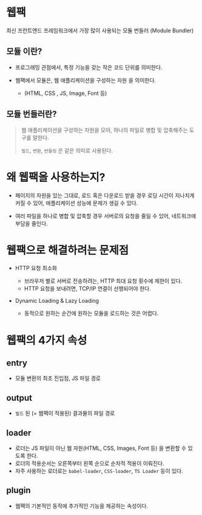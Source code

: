 # 웹팩

최신 프런트엔드 프레임워크에서 가장 많이 사용되는 모듈 번들러 (Module Bundler)

## 모듈 이란?

- 프로그래밍 관점에서, 특정 기능을 갖는 작은 코드 단위를 의미한다.

- 웹팩에서 모듈은, 웹 애플리케이션을 구성하는 자원 을 의미한다. 
  - (HTML, CSS , JS, Image, Font 등)

## 모듈 번들러란?

> 웹 애플리케이션을 구성하는 자원을 모아, 하나의 파일로 병합 및 압축해주는 도구를 말한다.
> 
> `빌드`, `변환`, `번들링` 은 같은 의미로 사용된다.

# 왜 웹팩을 사용하는지?

- 페이지의 자원을 있는 그대로, 로드 혹은 다운로드 받을 경우 로딩 시간이 지나치게 커질 수 있어, 애플리케이션 성능에 문제가 생길 수 있다.

- 여러 파일을 하나로 병합 및 압축할 경우 서버로의 요청을 줄일 수 있어, 네트워크에 부담을 줄인다.
 

# 웹팩으로 해결하려는 문제점
- HTTP 요청 최소화
  - 브라우저 별로 서버로 전송하려는, HTTP 최대 요청 횟수에 제한이 있다.
  - HTTP 요청을 보내려면, TCP/IP 연결이 선행되어야 한다.

- Dynamic Loading & Lazy Loading
  - 동적으로 원하는 순간에 원하는 모듈을 로드하는 것은 어렵다.

# 웹팩의 4가지 속성

## entry
- 모듈 변환의 최초 진입점, JS 파일 경로

## output
- `빌드` 된 (= 웹팩이 적용된) 결과물의 파일 경로

## loader
- 로더는 JS 파일이 아닌 웹 자원(HTML, CSS, Images, Font 등) 을 변환할 수 있도록 한다.
- 로더의 적용순서는 오른쪽부터 왼쪽 순으로 순차적 적용이 이뤄진다.
- 자주 사용하는 로더로는 `babel-loader`, `CSS-loader`, `TS Loader` 등이 있다.

## plugin
-  웹팩의 기본적인 동작에 추가적인 기능을 제공하는 속성이다.
